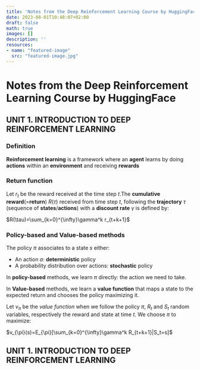 ```yaml
---
title: 'Notes from the Deep Reinforcement Learning Course by HuggingFace'
date: 2023-08-01T10:48:07+02:00
draft: false
math: true
images: []
description: ''
resources:
- name: "featured-image"
  src: "featured-image.jpg"
---
```


# Notes from the Deep Reinforcement Learning Course by HuggingFace

## UNIT 1. INTRODUCTION TO DEEP REINFORCEMENT LEARNING

### Definition

**Reinforcement learning** is a framework where an **agent** learns by doing **actions** within an **environment** and receiving **rewards**

### Return function

Let $r_t$ be the reward received at the time step $t$.The **cumulative reward**(=**return**) $R(\tau)$ received from time step $t$, following the **trajectory** $\tau$ (sequence of **states**/**actions**) with a **discount rate** $\gamma$ is defined by:

$R(\tau)=\sum_{k=0}^{\infty}\gamma^k r_{t+k+1}$

### Policy-based and Value-based methods

The policy $\pi$ associates to a state $s$ either:
* An action $a$: **deterministic** policy
* A probability distribution over actions: **stochastic** policy

In **policy-based** methods, we learn $\pi$ directly: the action we need to take.

In **Value-based** methods, we learn a **value function** that maps a state to the expected return and chooses the policy maximizing it.

Let $v_{\pi}$ be the *value function* when we follow the policy $\pi$, $R_t$ and $S_t$ random variables, respectively the reward and state at time $t$. We choose $\pi$ to maximize:

$v_{\pi}(s)=E_{\pi}[\sum_{k=0}^{\infty}\gamma^k R_{t+k+1}|S_t=s]$


## UNIT 1. INTRODUCTION TO DEEP REINFORCEMENT LEARNING